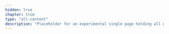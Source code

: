 ```yaml
---
hidden: true
chapter: true
type: "all-content"
description: "Placeholder for an experimental single page holding all doc pages, generated during the build process"
---
```

